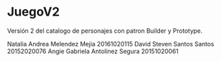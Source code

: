 # JuegoV2

Versión 2 del catalogo de personajes con patron Builder y Prototype.

Natalia Andrea Melendez Mejia 20161020115
David Steven Santos Santos 20152020076
Angie Gabriela Antolinez Segura 20151020061
